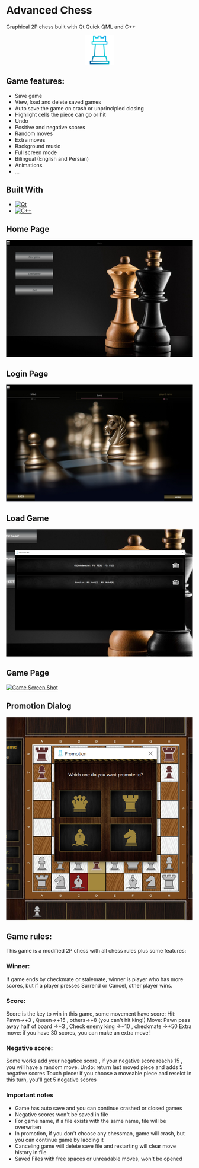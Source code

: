 # Advanced Chess
Graphical 2P chess built with Qt Quick QML and C++

<div align="center">
  <a href="https://github.com/othneildrew/Best-README-Template">
    <img src="Images/ScreenShots/icon.png" alt="Icon" width="80" height="80">
  </a>
</div>

## Game features:
- Save game
- View, load and delete saved games
- Auto save the game on crash or unprincipled closing
- Highlight cells the piece can go or hit
- Undo
- Positive and negative scores
- Random moves
- Extra moves
- Background music
- Full screen mode
- Bilingual (English and Persian)
- Animations
- ...

## Built With
* [![Qt][Qt.com]][Qt-url]
* [![C++][C++.com]][C++-url]

## Home Page
[![Home Screen Shot][Home]][Home]

## Login Page
[![Login Screen Shot][Login]][Login]
  
## Load Game
[![Load Screen Shot][Load]][Load]

## Game Page
[![Game Screen Shot][Game]][Game]

## Promotion Dialog
[![Promotion Screen Shot][Promotion]][Promotion]

## Game rules:
This game is a modified 2P chess with all chess rules plus some features:
### Winner:
If game ends by checkmate or stalemate, winner is player who has more scores,
but if a player presses Surrend or Cancel, other player wins.
### Score:
Score is the key to win in this game, some movement have score:
Hit: Pawn->+3 , Queen->+15 , others->+8 (you can't hit king!)
Move: Pawn pass away half of board ->+3 , Check enemy king ->+10 , checkmate ->+50
Extra move: if you have 30 scores, you can make an extra move!
### Negative score:
Some works add your negatice score , if your negative score reachs 15 , you will have a random move.
Undo: return last moved piece and adds 5 negative scores
Touch piece: if you choose a moveable piece and reselct in this turn, you'll get 5 negative scores
### Important notes
- Game has auto save and you can continue crashed or closed games
- Negative scores won't be saved in file
- For game name, if a file exists with the same name, file will be overwriten
- In promotion, if you don't choose any chessman, game will crash, but you can continue game by laoding it
- Canceling game will delete save file and restarting will clear move history in file
- Saved Files with free spaces or unreadable moves, won't be opened

[Home]: Images/ScreenShots/home.PNG
[Login]: Images/ScreenShots/login.PNG
[Load]: Images/ScreenShots/load.PNG
[Game]: Images/ScreenShots/game.PNG
[Promotion]: Images/ScreenShots/promotion.PNG

[Qt-url]: https://www.qt.io/
[Qt.com]: https://img.shields.io/badge/qt-35495E?style=for-the-badge&logo=qt&logoColor=4FC08D
[C++-url]: https://cplusplus.com/
[C++.com]: https://img.shields.io/badge/C++-0769AD?style=for-the-badge&logo=cplusplus&logoColor=white
